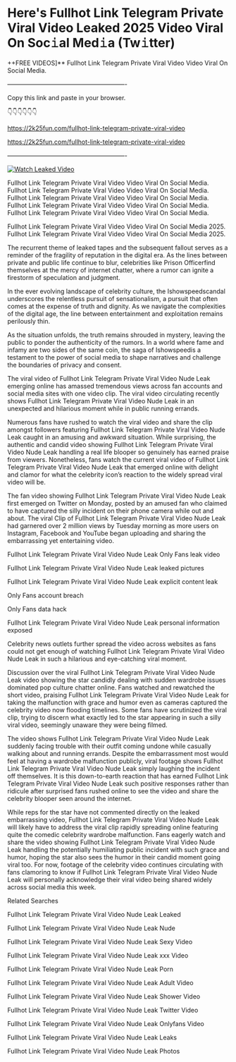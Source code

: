 # Here's Fullhot Link Telegram Private Viral Video Leaked 2025 Video Viral On Soc𝚒al Med𝚒a (Tw𝚒tter)

++FREE VIDEOS]** Fullhot Link Telegram Private Viral Video Video Viral On Social Media.

———————————————————-

Copy this link and paste in your browser.

👇👇👇👇👇👇

https://2k25fun.com/fullhot-link-telegram-private-viral-video

https://2k25fun.com/fullhot-link-telegram-private-viral-video

———————————————————-

[![Watch Leaked Video](https://miro.medium.com/v2/resize:fit:828/format:webp/1*cilzJN44JGOrTw9NJCrNHA.gif "Watch Leaked Video")](https://2k25fun.com/fullhot-link-telegram-private-viral-video)

Fullhot Link Telegram Private Viral Video Video Viral On Social Media. Fullhot Link Telegram Private Viral Video Video Viral On Social Media. Fullhot Link Telegram Private Viral Video Video Viral On Social Media. Fullhot Link Telegram Private Viral Video Video Viral On Social Media. Fullhot Link Telegram Private Viral Video Video Viral On Social Media.

Fullhot Link Telegram Private Viral Video Video Viral On Social Media 2025. Fullhot Link Telegram Private Viral Video Video Viral On Social Media 2025.

The recurrent theme of leaked tapes and the subsequent fallout serves as a reminder of the fragility of reputation in the digital era. As the lines between private and public life continue to blur, celebrities like Prison Officerfind themselves at the mercy of internet chatter, where a rumor can ignite a firestorm of speculation and judgment.

In the ever evolving landscape of celebrity culture, the Ishowspeedscandal underscores the relentless pursuit of sensationalism, a pursuit that often comes at the expense of truth and dignity. As we navigate the complexities of the digital age, the line between entertainment and exploitation remains perilously thin.

As the situation unfolds, the truth remains shrouded in mystery, leaving the public to ponder the authenticity of the rumors. In a world where fame and infamy are two sides of the same coin, the saga of Ishowspeedis a testament to the power of social media to shape narratives and challenge the boundaries of privacy and consent.

The viral video of Fullhot Link Telegram Private Viral Video Nude Leak emerging online has amassed tremendous views across fan accounts and social media sites with one video clip. The viral video circulating recently shows Fullhot Link Telegram Private Viral Video Nude Leak in an unexpected and hilarious moment while in public running errands.

Numerous fans have rushed to watch the viral video and share the clip amongst followers featuring Fullhot Link Telegram Private Viral Video Nude Leak caught in an amusing and awkward situation. While surprising, the authentic and candid video showing Fullhot Link Telegram Private Viral Video Nude Leak handling a real life blooper so genuinely has earned praise from viewers. Nonetheless, fans watch the current viral video of Fullhot Link Telegram Private Viral Video Nude Leak that emerged online with delight and clamor for what the celebrity icon’s reaction to the widely spread viral video will be.

The fan video showing Fullhot Link Telegram Private Viral Video Nude Leak first emerged on Twitter on Monday, posted by an amused fan who claimed to have captured the silly incident on their phone camera while out and about. The viral Clip of Fullhot Link Telegram Private Viral Video Nude Leak had garnered over 2 million views by Tuesday morning as more users on Instagram, Facebook and YouTube began uploading and sharing the embarrassing yet entertaining video.

Fullhot Link Telegram Private Viral Video Nude Leak Only Fans leak video

Fullhot Link Telegram Private Viral Video Nude Leak leaked pictures

Fullhot Link Telegram Private Viral Video Nude Leak explicit content leak

Only Fans account breach

Only Fans data hack

Fullhot Link Telegram Private Viral Video Nude Leak personal information exposed

Celebrity news outlets further spread the video across websites as fans could not get enough of watching Fullhot Link Telegram Private Viral Video Nude Leak in such a hilarious and eye-catching viral moment.

Discussion over the viral Fullhot Link Telegram Private Viral Video Nude Leak video showing the star candidly dealing with sudden wardrobe issues dominated pop culture chatter online. Fans watched and rewatched the short video, praising Fullhot Link Telegram Private Viral Video Nude Leak for taking the malfunction with grace and humor even as cameras captured the celebrity video now flooding timelines. Some fans have scrutinized the viral clip, trying to discern what exactly led to the star appearing in such a silly viral video, seemingly unaware they were being filmed.

The video shows Fullhot Link Telegram Private Viral Video Nude Leak suddenly facing trouble with their outfit coming undone while casually walking about and running errands. Despite the embarrassment most would feel at having a wardrobe malfunction publicly, viral footage shows Fullhot Link Telegram Private Viral Video Nude Leak simply laughing the incident off themselves. It is this down-to-earth reaction that has earned Fullhot Link Telegram Private Viral Video Nude Leak such positive responses rather than ridicule after surprised fans rushed online to see the video and share the celebrity blooper seen around the internet.

While reps for the star have not commented directly on the leaked embarrassing video, Fullhot Link Telegram Private Viral Video Nude Leak will likely have to address the viral clip rapidly spreading online featuring quite the comedic celebrity wardrobe malfunction. Fans eagerly watch and share the video showing Fullhot Link Telegram Private Viral Video Nude Leak handling the potentially humiliating public incident with such grace and humor, hoping the star also sees the humor in their candid moment going viral too. For now, footage of the celebrity video continues circulating with fans clamoring to know if Fullhot Link Telegram Private Viral Video Nude Leak will personally acknowledge their viral video being shared widely across social media this week.

Related Searches

Fullhot Link Telegram Private Viral Video Nude Leak Leaked

Fullhot Link Telegram Private Viral Video Nude Leak Nude

Fullhot Link Telegram Private Viral Video Nude Leak Sexy Video

Fullhot Link Telegram Private Viral Video Nude Leak xxx Video

Fullhot Link Telegram Private Viral Video Nude Leak Porn

Fullhot Link Telegram Private Viral Video Nude Leak Adult Video

Fullhot Link Telegram Private Viral Video Nude Leak Shower Video

Fullhot Link Telegram Private Viral Video Nude Leak Twitter Video

Fullhot Link Telegram Private Viral Video Nude Leak Onlyfans Video

Fullhot Link Telegram Private Viral Video Nude Leak Leaks

Fullhot Link Telegram Private Viral Video Nude Leak Photos